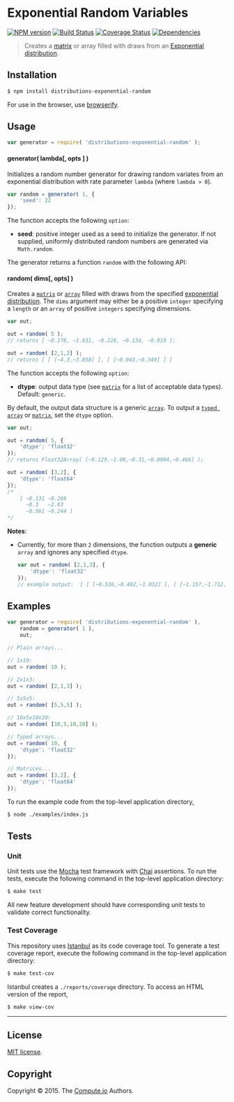Exponential Random Variables
===
[![NPM version][npm-image]][npm-url] [![Build Status][travis-image]][travis-url] [![Coverage Status][codecov-image]][codecov-url] [![Dependencies][dependencies-image]][dependencies-url]

> Creates a [matrix](https://github.com/dstructs/matrix) or array filled with draws from an [Exponential distribution](https://en.wikipedia.org/wiki/Exponential_distribution).


## Installation

``` bash
$ npm install distributions-exponential-random
```

For use in the browser, use [browserify](https://github.com/substack/node-browserify).


## Usage

``` javascript
var generator = require( 'distributions-exponential-random' );
```

#### generator( lambda[, opts ] )

Initializes a random number generator for drawing random variates from an exponential distribution with rate parameter `lambda` (where `lambda > 0`).

```javascript
var random = generator( 1, {
	'seed': 22
});
```

The function accepts the following `option`:

*	__seed__: positive integer used as a seed to initialize the generator. If not supplied, uniformly distributed random numbers are generated via `Math.random`.

The generator returns a function `random` with the following API:

#### random( dims[, opts] )

Creates a [`matrix`](https://github.com/dstructs/matrix) or [`array`](https://developer.mozilla.org/en-US/docs/Web/JavaScript/Reference/Global_Objects/Array) filled with draws from the specified [exponential distribution](https://en.wikipedia.org/wiki/Exponential_distribution). The `dims` argument may either be a positive `integer` specifying a `length` or an `array` of positive `integers` specifying dimensions.

``` javascript
var out;

out = random( 5 );
// returns [ ~0.278, ~1.631, ~0.228, ~0.134, ~0.019 ];

out = random( [2,1,2] );
// returns [ [ [~4.3,~3.858] ], [ [~0.043,~0.349] ] ]
```

The function accepts the following `option`:

*	__dtype__: output data type (see [`matrix`](https://github.com/dstructs/matrix) for a list of acceptable data types). Default: `generic`.

By default, the output data structure is a generic [`array`](https://developer.mozilla.org/en-US/docs/Web/JavaScript/Reference/Global_Objects/Array). To output a [`typed array`](https://developer.mozilla.org/en-US/docs/Web/JavaScript/Typed_arrays) or [`matrix`](https://github.com/dstructs/matrix), set the `dtype` option.

``` javascript
var out;

out = random( 5, {
	'dtype': 'float32'
});
// returns Float32Array( [~0.129,~1.08,~0.31,~0.0004,~0.466] );

out = random( [3,2], {
	'dtype': 'float64'
});
/*
	[ ~0.131 ~0.269
	  ~0.3   ~2.03
	  ~0.561 ~0.244 ]
*/
```

__Notes__:
*	Currently, for more than `2` dimensions, the function outputs a __generic__ `array` and ignores any specified `dtype`.

	``` javascript
	var out = random( [2,1,3], {
		'dtype': 'float32'
	});
	// example output:  [ [ [~0.536,~0.402,~1.032] ], [ [~1.157,~1.712,~1.974] ] ]
	```

## Examples

``` javascript
var generator = require( 'distributions-exponential-random' ),
	random = generator( 1 ),
	out;

// Plain arrays...

// 1x10:
out = random( 10 );

// 2x1x3:
out = random( [2,1,3] );

// 5x5x5:
out = random( [5,5,5] );

// 10x5x10x20:
out = random( [10,5,10,20] );

// Typed arrays...
out = random( 10, {
	'dtype': 'float32'
});

// Matrices...
out = random( [3,2], {
	'dtype': 'float64'
});
```

To run the example code from the top-level application directory,

``` bash
$ node ./examples/index.js
```


## Tests

### Unit

Unit tests use the [Mocha](http://mochajs.org/) test framework with [Chai](http://chaijs.com) assertions. To run the tests, execute the following command in the top-level application directory:

``` bash
$ make test
```

All new feature development should have corresponding unit tests to validate correct functionality.


### Test Coverage

This repository uses [Istanbul](https://github.com/gotwarlost/istanbul) as its code coverage tool. To generate a test coverage report, execute the following command in the top-level application directory:

``` bash
$ make test-cov
```

Istanbul creates a `./reports/coverage` directory. To access an HTML version of the report,

``` bash
$ make view-cov
```


---
## License

[MIT license](http://opensource.org/licenses/MIT).


## Copyright

Copyright &copy; 2015. The [Compute.io](https://github.com/compute-io) Authors.


[npm-image]: http://img.shields.io/npm/v/distributions-exponential-random.svg
[npm-url]: https://npmjs.org/package/distributions-exponential-random

[travis-image]: http://img.shields.io/travis/distributions-io/exponential-random/master.svg
[travis-url]: https://travis-ci.org/distributions-io/exponential-random

[codecov-image]: https://img.shields.io/codecov/c/githubdistributions-io/exponential-random/master.svg
[codecov-url]: https://codecov.io/github/distributions-io/exponential-random?branch=master

[dependencies-image]: http://img.shields.io/david/distributions-io/exponential-random.svg
[dependencies-url]: https://david-dm.org/distributions-io/exponential-random

[dev-dependencies-image]: http://img.shields.io/david/dev/distributions-io/exponential-random.svg
[dev-dependencies-url]: https://david-dm.org/dev/distributions-io/exponential-random

[github-issues-image]: http://img.shields.io/github/issues/distributions-io/exponential-random.svg
[github-issues-url]: https://github.com/distributions-io/exponential-random/issues
